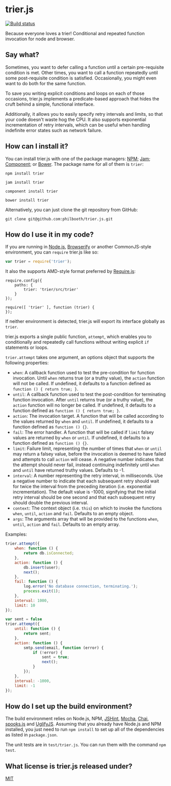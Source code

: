 # trier.js

[![Build status][ci-image]][ci-status]

Because everyone loves a trier!
Conditional
and repeated
function invocation
for node
and browser.

## Say what?

Sometimes,
you want to defer
calling a function
until a certain
pre-requisite condition is met.
Other times,
you want to
call a function
repeatedly
until some post-requisite condition
is satisfied.
Occasionally,
you might even want
to do both
for the same function.

To save you writing
explicit conditions
and loops
on each of those occasions,
trier.js implements
a predicate-based approach
that hides the cruft
behind a simple,
functional interface.

Additionally,
it allows you to easily specify
retry intervals
and limits,
so that your code
doesn't waste hog the CPU.
It also supports
exponential incrementation
of retry intervals,
which can be useful
when handling
indefinite error states
such as network failure.

## How can I install it?

You can install trier.js
with one of
the package managers:
[NPM];
[Jam];
[Component];
or [Bower].
The package name
for all of them
is `trier`:

```
npm install trier

jam install trier

component install trier

bower install trier
```

Alternatively,
you can just clone
the git repository
from GitHub:

```
git clone git@github.com:philbooth/trier.js.git
```

## How do I use it in my code?

If you are running in
[Node.js][node],
[Browserify]
or another CommonJS-style
environment,
you can `require`
trier.js like so:

```javascript
var trier = require('trier');
```

It also the supports
AMD-style format
preferred by [Require.js][require]:

```javascriot
require.config({
    paths: {
        trier: 'trier/src/trier'
    }
});

require([ 'trier' ], function (trier) {
});
```

If neither environment
is detected,
trier.js will export its interface globally
as `trier`.

trier.js exports
a single public function,
`attempt`,
which enables you to
conditionally
and repeatedly
call functions
without writing
explicit `if` statements
or loops.

`trier.attempt` takes one argument,
an options object
that supports
the following properties:

* `when`:
  A callback function
  used to test the pre-condition
  for function invocation.
  Until `when` returns true
  (or a truthy value),
  the `action` function
  will not be called.
  If undefined,
  it defaults to a function
  defined as
  `function () { return true; }`.
* `until`:
  A callback function
  used to test the post-condition
  for terminating
  function invocation.
  After `until` returns true
  (or a truthy value),
  the `action` function
  will no longer be called.
  If undefined,
  it defaults to a function
  defined as
  `function () { return true; }`.
* `action`:
  The invocation target.
  A function
  that will be called
  according to the values
  returned by
  `when`
  and `until`.
  If undefined,
  it defaults to a function
  defined as
  `function () {}`.
* `fail`:
  The error handler.
  A function
  that will be called
  if `limit`
  falsey values
  are returned by
  `when` or `until`.
  If undefined,
  it defaults to a function
  defined as
  `function () {}`.
* `limit`:
  Failure limit,
  representing the number of times
  that `when`
  or `until`
  may return a falsey value,
  before the invocation
  is deemed to have failed
  and attempts
  to call `action`
  will cease.
  A negative number
  indicates that the attempt
  should never fail,
  instead continuing indefinitely
  until `when`
  and `until`
  have returned
  truthy values.
  Defaults to -1.
* `interval`:
  A number
  representing the
  retry interval,
  in milliseconds.
  Use a negative number to indicate
  that each subsequent retry
  should wait for twice the interval
  from the preceding iteration
  (i.e. exponential incrementation).
  The default value is
  -1000,
  signifying that
  the initial retry interval
  should be one second
  and that each subsequent retry
  should double
  the previous interval.
* `context`:
  The context object
  (i.e. `this`)
  on which to invoke
  the functions
  `when`,
  `until`,
  `action` and
  `fail`.
  Defaults to
  an empty object.
* `args`:
  The arguments array
  that will be provided
  to the functions
  `when`,
  `until`,
  `action` and
  `fail`.
  Defaults to
  an empty array.

Examples:
```javascript
trier.attempt({
    when: function () {
        return db.isConnected;
    },
    action: function () {
        db.insert(user);
        next();
    },
    fail: function () {
        log.error('No database connection, terminating.');
        process.exit(1);
    },
    interval: 1000,
    limit: 10
});

var sent = false
trier.attempt({
    until: function () {
        return sent;
    },
    action: function () {
        smtp.send(email, function (error) {
            if (!error) {
                sent = true;
                next();
            }
        });
    },
    interval: -1000,
    limit: -1
});
```

## How do I set up the build environment?

The build environment relies on
Node.js,
NPM,
[JSHint],
[Mocha],
[Chai],
[spooks.js][spooks] and
[UglifyJS].
Assuming that you already have
Node.js
and NPM
installed,
you just need to run
`npm install`
to set up all of the dependencies
as listed in `package.json`.

The unit tests are in `test/trier.js`.
You can run them with the command `npm test`.

## What license is trier.js released under?

[MIT][license]

[ci-image]: https://secure.travis-ci.org/philbooth/trier.js.png?branch=master
[ci-status]: http://travis-ci.org/#!/philbooth/trier.js
[npm]: https://npmjs.org/
[jam]: http://jamjs.org/
[component]: http://component.io/
[bower]: http://bower.io/
[node]: http://nodejs.org/
[browserify]: http://browserify.org/
[require]: http://requirejs.org/
[jshint]: https://github.com/jshint/node-jshint
[mocha]: http://visionmedia.github.com/mocha
[chai]: http://chaijs.com/
[spooks]: https://github.com/philbooth/spooks.js
[uglifyjs]: https://github.com/mishoo/UglifyJS
[license]: https://github.com/philbooth/trier.js/blob/master/COPYING

